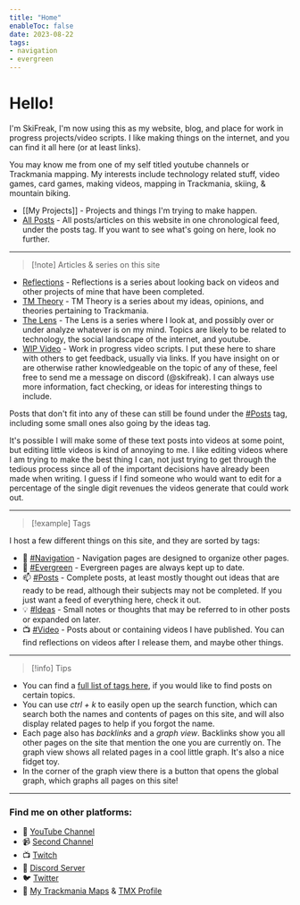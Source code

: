 ```yaml
---
title: "Home"
enableToc: false
date: 2023-08-22
tags:
- navigation
- evergreen
---
```

# Hello!
I'm SkiFreak, I'm now using this as my website, blog, and place for work in progress projects/video scripts. I like making things on the internet, and you can find it all here (or at least links).

You may know me from one of my self titled youtube channels or Trackmania mapping. My interests include technology related stuff, video games, card games, making videos, mapping in Trackmania, skiing, & mountain biking.

- [[My Projects]] - Projects and things I'm trying to make happen.
- [All Posts](./tags/posts) - All posts/articles on this website in one chronological feed, under the posts tag. If you want to see what's going on here, look no further.

---
> [!note] Articles & series on this site

- [Reflections](./tags/reflections) - Reflections is a series about looking back on videos and other projects of mine that have been completed.
- [TM Theory](./tags/tmtheory) - TM Theory is a series about my ideas, opinions, and theories pertaining to Trackmania.
- [The Lens](./tags/thelens) - The Lens is a series where I look at, and possibly over or under analyze whatever is on my mind. Topics are likely to be related to technology, the social landscape of the internet, and youtube.
- [WIP Video](./tags/wipvideo) - Work in progress video scripts. I put these here to share with others to get feedback, usually via links. If you have insight on or are otherwise rather knowledgeable on the topic of any of these, feel free to send me a message on discord (@skifreak). I can always use more information, fact checking, or ideas for interesting things to include.

Posts that don't fit into any of these can still be found under the [#Posts](./tags/posts) tag, including some small ones also going by the ideas tag. 

It's possible I will make some of these text posts into videos at some point, but editing little videos is kind of annoying to me. I like editing videos where I am trying to make the best thing I can, not just trying to get through the tedious process since all of the important decisions have already been made when writing. I guess if I find someone who would want to edit for a percentage of the single digit revenues the videos generate that could work out.

---
> [!example] Tags

I host a few different things on this site, and they are sorted by tags:
- 📁 [#Navigation](./tags/navigation) - Navigation pages are designed to organize other pages.
- 🌲 [#Evergreen](./tags/evergreen) - Evergreen pages are always kept up to date. 
- 📫 [#Posts](./tags/posts) - Complete posts, at least mostly thought out ideas that are ready to be read, although their subjects may not be completed. If you just want a feed of everything here, check it out.
- 💡 [#Ideas](ideas.md) - Small notes or thoughts that may be referred to in other posts or expanded on later.
- 📺 [#Video](./tags/video) - Posts about or containing videos I have published. You can find reflections on videos after I release them, and maybe other things.

---
> [!info] Tips

- You can find a [full list of tags here](/tags/), if you would like to find posts on certain topics.
- You can use *ctrl + k* to easily open up the search function, which can search both the names and contents of pages on this site, and will also display related pages to help if you forgot the name.
- Each page also has *backlinks* and a *graph view*. Backlinks show you all other pages on the site that mention the one you are currently on. The graph view shows all related pages in a cool little graph. It's also a nice fidget toy.
- In the corner of the graph view there is a button that opens the global graph, which graphs all pages on this site!

---
### Find me on other platforms:
- 🎥 [YouTube Channel](https://www.youtube.com/@Ski_Freak)
- 📹 [Second Channel](https://www.youtube.com/@SkiFreakTM)
- 📺 [Twitch](https://www.twitch.tv/that_ski_freak)
- 📰 [Discord Server](https://discord.gg/sRB54zg)
- 🐦 [Twitter](https://twitter.com/That_Ski_Freak)
- 🚗 [My Trackmania Maps](https://www.youtube.com/@ThatSkiFreak/videos) & [TMX Profile](https://trackmania.exchange/user/profile/27633)


